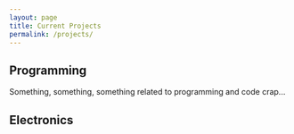 ```yaml
---
layout: page
title: Current Projects
permalink: /projects/
---
```



Programming
-----------

Something, something, something related to programming and code crap...

Electronics
-----------